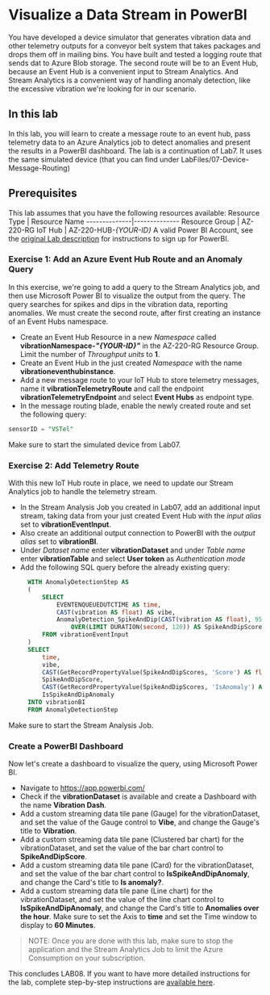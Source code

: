# Visualize a Data Stream in PowerBI
You have developed a device simulator that generates vibration data and other telemetry outputs for a conveyor belt system that takes packages and drops them off in mailing bins. You have built and tested a logging route that sends dat to Azure Blob storage.
The second route will be to an Event Hub, because an Event Hub is a convenient input to Stream Analytics. And Stream Analytics is a convenient way of handling anomaly detection, like the excessive vibration we're looking for in our scenario.
## In this lab
In this lab, you will learn to create a message route to an event hub, pass telemetry data to an Azure Analytics job to detect anomalies and present the results in a PowerBI dashboard. The lab is a continuation of Lab7. It uses the same simulated device (that you can find under LabFiles/07-Device-Message-Routing)
## Prerequisites
This lab assumes that you have the following resources available:
Resource Type | Resource Name
--------------|--------------
Resource Group | AZ-220-RG
IoT Hub | AZ-220-HUB-*{YOUR-ID}*
A valid Power BI Account, see the [original Lab description](https://github.com/MicrosoftLearning/AZ-220-Microsoft-Azure-IoT-Developer/blob/master/Instructions/Labs/LAB_AK_08-visualize-data-stream-in-power-bi.md) for instructions to sign up for PowerBI.
### Exercise 1: Add an Azure Event Hub Route and an Anomaly Query
In this exercise, we're going to add a query to the Stream Analytics job, and then use Microsoft Power BI to visualize the output from the query. The query searches for spikes and dips in the vibration data, reporting anomalies. We must create the second route, after first creating an instance of an Event Hubs namespace.
- Create an Event Hub Resource in a new *Namespace* called **vibrationNamespace-_"{YOUR-ID}"_** in the AZ-220-RG Resource Group. Limit the number of *Throughput units* to **1**.
- Create an Event Hub in the just created *Namespace* with the name **vibrationeventhubinstance**.
- Add a new message route to your IoT Hub to store telemetry messages, name it **vibrationTelemetryRoute** and call the endpoint **vibrationTelemetryEndpoint** and select **Event Hubs** as endpoint type.
- In the message routing blade, enable the newly created route and set the following query:
```sql
sensorID = "VSTel"
```
Make sure to start the simulated device from Lab07.
### Exercise 2: Add Telemetry Route
With this new IoT Hub route in place, we need to update our Stream Analytics job to handle the telemetry stream.
- In the Stream Analysis Job you created in Lab07, add an additional input stream, taking data from your just created Event Hub with the *input alias* set to **vibrationEventInput**.
- Also create an additional output connection to PowerBI with the *output alias* set to **vibrationBI**.
- Under *Dataset name* enter **vibrationDataset** and under *Table name* enter **vibrationTable** and select **User token** as *Authentication mode*
- Add the following SQL query before the already existing query:
  ```SQL
    WITH AnomalyDetectionStep AS
    (
        SELECT
            EVENTENQUEUEDUTCTIME AS time,
            CAST(vibration AS float) AS vibe,
            AnomalyDetection_SpikeAndDip(CAST(vibration AS float), 95, 120, 'spikesanddips')
                OVER(LIMIT DURATION(second, 120)) AS SpikeAndDipScores
        FROM vibrationEventInput
    )
    SELECT
        time,
        vibe,
        CAST(GetRecordPropertyValue(SpikeAndDipScores, 'Score') AS float) AS
        SpikeAndDipScore,
        CAST(GetRecordPropertyValue(SpikeAndDipScores, 'IsAnomaly') AS bigint) AS
        IsSpikeAndDipAnomaly
    INTO vibrationBI
    FROM AnomalyDetectionStep
  ```
Make sure to start the Stream Analysis Job.
### Create a PowerBI Dashboard
Now let's create a dashboard to visualize the query, using Microsoft Power BI.
- Navigate to https://app.powerbi.com/
- Check if the **vibrationDataset** is available and create a Dashboard with the name **Vibration Dash**.
- Add a custom streaming data tile pane (Gauge) for the vibrationDataset, and set the value of the Gauge control to **Vibe**, and change the Gauge's title to **Vibration**.
- Add a custom streaming data tile pane (Clustered bar chart) for the vibrationDataset, and set the value of the bar chart control to **SpikeAndDipScore**.
- Add a custom streaming data tile pane (Card) for the vibrationDataset, and set the value of the bar chart control to **IsSpikeAndDipAnomaly**, and change the Card's title to **Is anomaly?**.
- Add a custom streaming data tile pane (Line chart) for the vibrationDataset, and set the value of the line chart control to **IsSpikeAndDipAnomaly**, and change the Card's title to **Anomalies over the hour**. Make sure to set the Axis to **time** and set the Time window to display to **60 Minutes**.
> NOTE: Once you are done with this lab, make sure to stop the application and the Stream Analytics Job to limit the Azure Consumption on your subscription.

This concludes LAB08. If you want to have more detailed instructions for the lab, complete step-by-step instructions are [available here](https://github.com/MicrosoftLearning/AZ-220-Microsoft-Azure-IoT-Developer/blob/master/Instructions/Labs/LAB_AK_08-visualize-data-stream-in-power-bi.md).

